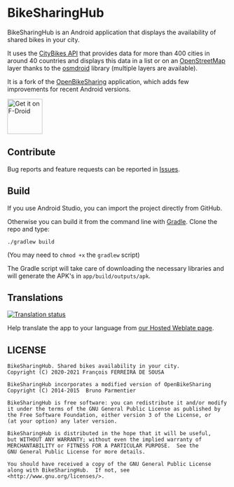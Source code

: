 # BikeSharingHub

BikeSharingHub is an Android application that displays the availability of shared bikes in your city.

It uses the [CityBikes API](https://api.citybik.es/v2/) that provides data for more than 400 cities in around 40 countries and displays this data in a list or on an [OpenStreetMap](https://www.openstreetmap.org) layer thanks to the [osmdroid](https://github.com/osmdroid/osmdroid) library (multiple layers are available).

It is a fork of the [OpenBikeSharing](https://github.com/bparmentier/OpenBikeSharing) application, which adds few improvements for recent Android versions.

[<img src="https://fdroid.gitlab.io/artwork/badge/get-it-on.png"
     alt="Get it on F-Droid"
     height="80">](https://f-droid.org/packages/fr.fdesousa.bikesharinghub/)

## Contribute

Bug reports and feature requests can be reported in [Issues](https://github.com/francoisfds/BikeSharingHub/issues).

## Build

If you use Android Studio, you can import the project directly from GitHub.

Otherwise you can build it from the command line with
[Gradle](https://developer.android.com/sdk/installing/studio-build.html).
Clone the repo and type:

    ./gradlew build

(You may need to `chmod +x` the `gradlew` script)

The Gradle script will take care of downloading the necessary libraries and will generate the APK's
in `app/build/outputs/apk`.


## Translations

[![Translation status](https://hosted.weblate.org/widgets/bikesharinghub/-/open-graph.png)](https://hosted.weblate.org/engage/bikesharinghub/)

Help translate the app to your language from [our Hosted Weblate page](https://hosted.weblate.org/projects/bikesharinghub/).

## LICENSE

    BikeSharingHub. Shared bikes availability in your city.
    Copyright (C) 2020-2021 François FERREIRA DE SOUSA
    
    BikeSharingHub incorporates a modified version of OpenBikeSharing
    Copyright (C) 2014-2015  Bruno Parmentier

    BikeSharingHub is free software: you can redistribute it and/or modify
    it under the terms of the GNU General Public License as published by
    the Free Software Foundation, either version 3 of the License, or
    (at your option) any later version.
    
    BikeSharingHub is distributed in the hope that it will be useful,
    but WITHOUT ANY WARRANTY; without even the implied warranty of
    MERCHANTABILITY or FITNESS FOR A PARTICULAR PURPOSE.  See the
    GNU General Public License for more details.
    
    You should have received a copy of the GNU General Public License
    along with BikeSharingHub.  If not, see <http://www.gnu.org/licenses/>.
